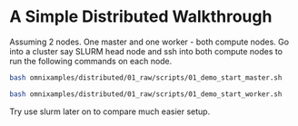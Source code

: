 # A Simple Distributed Walkthrough

Assuming 2 nodes. One master and one worker - both compute nodes. Go into a
cluster say SLURM head node and ssh into both compute nodes to run the following
commands on each node.

```bash
bash omnixamples/distributed/01_raw/scripts/01_demo_start_master.sh
```

```bash
bash omnixamples/distributed/01_raw/scripts/01_demo_start_worker.sh
```

Try use slurm later on to compare much easier setup.
